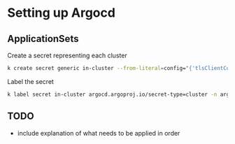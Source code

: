 # Setting up Argocd

## ApplicationSets

Create a secret representing each cluster
```bash
k create secret generic in-cluster --from-literal=config="{'tlsClientConfig':{'insecure':false}}" --from-literal=name="in-cluster" --from-literal=server="https://kubernetes.default.svc" -n argocd
```

Label the secret 
```bash
k label secret in-cluster argocd.argoproj.io/secret-type=cluster -n argocd
```


## TODO

- include explanation of what needs to be applied in order

